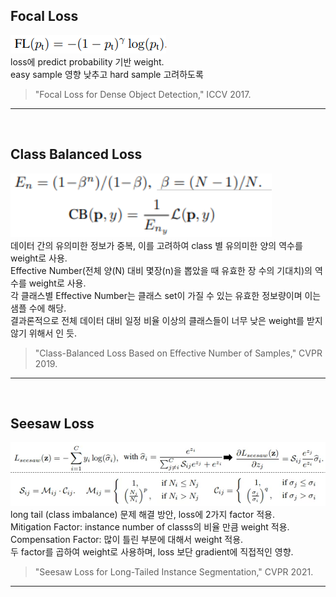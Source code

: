 ## Focal Loss  
![FocalLoss](./images/FocalLoss.png)  
loss에 predict probability 기반 weight.  
easy sample 영향 낮추고 hard sample 고려하도록  
> "Focal Loss for Dense Object Detection," ICCV 2017.  

-------------------------------------------------------
<br/>

## Class Balanced Loss
![ClassBalancedLoss](./images/ClassBalancedLoss.png)  
데이터 간의 유의미한 정보가 중복, 이를 고려하여 class 별 유의미한 양의 역수를 weight로 사용.  
Effective Number(전체 양(N) 대비 몇장(n)을 뽑았을 때 유효한 장 수의 기대치)의 역수를 weight로 사용.  
각 클래스별 Effective Number는 클래스 set이 가질 수 있는 유효한 정보량이며 이는 샘플 수에 해당.  
결과론적으로 전체 데이터 대비 일정 비율 이상의 클래스들이 너무 낮은 weight를 받지 않기 위해서 인 듯.  
> "Class-Balanced Loss Based on Effective Number of Samples," CVPR 2019.  

-------------------------------------------------------
<br/>

## Seesaw Loss
![SeesawLoss](./images/SeesawLoss.png)  
long tail (class imbalance) 문제 해결 방안, loss에 2가지 factor 적용.  
Mitigation Factor: instance number of classs의 비율 만큼 weight 적용.  
Compensation Factor: 많이 틀린 부분에 대해서 weight 적용.  
두 factor를 곱하여 weight로 사용하며, loss 보단 gradient에 직접적인 영향.  
> "Seesaw Loss for Long-Tailed Instance Segmentation," CVPR 2021.  

-------------------------------------------------------
<br/>

